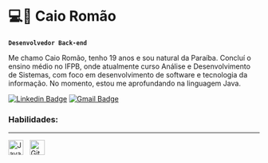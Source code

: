 # 💻🧢 Caio Romão 

**`Desenvolvedor Back-end`**

Me chamo Caio Romão, tenho 19 anos e sou natural da Paraíba. Concluí o ensino médio no IFPB, onde atualmente curso Análise e Desenvolvimento de Sistemas, com foco em desenvolvimento de software e tecnologia da informação. No momento, estou me aprofundando na linguagem Java.

[![Linkedin Badge](https://img.shields.io/badge/-Meu%20LinkedIn-F2F0E3?style=flat-square&logo=Linkedin&logoColor=212121&link=https://www.linkedin.com/in/caio-rom%C3%A3o-b34a63364/)](https://www.linkedin.com/in/caio-rom%C3%A3o-b34a63364/) 
[![Gmail Badge](https://img.shields.io/badge/-romacaio12@gmail.com-F2F0E3?style=flat-square&logo=Gmail&logoColor=212121&link=mailto:romacaio12@gmail.com)](mailto:romacaio12@gmail.com)


 ### Habilidades:
 ---

<img align="left" alt="Java" width="30px" style="padding-right:10px;" src="https://cdn.jsdelivr.net/gh/devicons/devicon/icons/java/java-original.svg"/>
<img align="left" alt="Git" width="30px" style="padding-right:10px;" src="https://cdn.jsdelivr.net/gh/devicons/devicon/icons/git/git-original.svg" />
